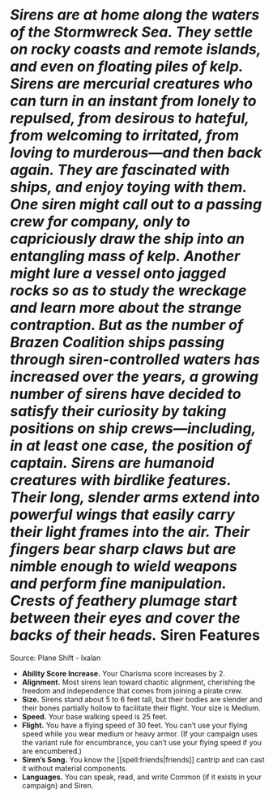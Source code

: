 ***Sirens are at home along the waters of the Stormwreck Sea. They settle on rocky coasts and remote islands, and even on floating piles of kelp. Sirens are mercurial creatures who can turn in an instant from lonely to repulsed, from desirous to hateful, from welcoming to irritated, from loving to murderous—and then back again. They are fascinated with ships, and enjoy toying with them. One siren might call out to a passing crew for company, only to capriciously draw the ship into an entangling mass of kelp. Another might lure a vessel onto jagged rocks so as to study the wreckage and learn more about the strange contraption. But as the number of Brazen Coalition ships passing through siren-controlled waters has increased over the years, a growing number of sirens have decided to satisfy their curiosity by taking positions on ship crews—including, in at least one case, the position of captain.***
***Sirens are humanoid creatures with birdlike features. Their long, slender arms extend into powerful wings that easily carry their light frames into the air. Their fingers bear sharp claws but are nimble enough to wield weapons and perform fine manipulation. Crests of feathery plumage start between their eyes and cover the backs of their heads.***
Siren Features
==============
Source: Plane Shift - Ixalan
* **Ability Score Increase.** Your Charisma score increases by 2.
* **Alignment.** Most sirens lean toward chaotic alignment, cherishing the freedom and independence that comes from joining a pirate crew.
* **Size.** Sirens stand about 5 to 6 feet tall, but their bodies are slender and their bones partially hollow to facilitate their flight. Your size is Medium.
* **Speed.** Your base walking speed is 25 feet.
* **Flight.** You have a flying speed of 30 feet. You can’t use your flying speed while you wear medium or heavy armor. (If your campaign uses the variant rule for encumbrance, you can’t use your flying speed if you are encumbered.)
* **Siren’s Song.** You know the [[spell:friends|friends]] cantrip and can cast it without material components.
* **Languages.** You can speak, read, and write Common (if it exists in your campaign) and Siren.
